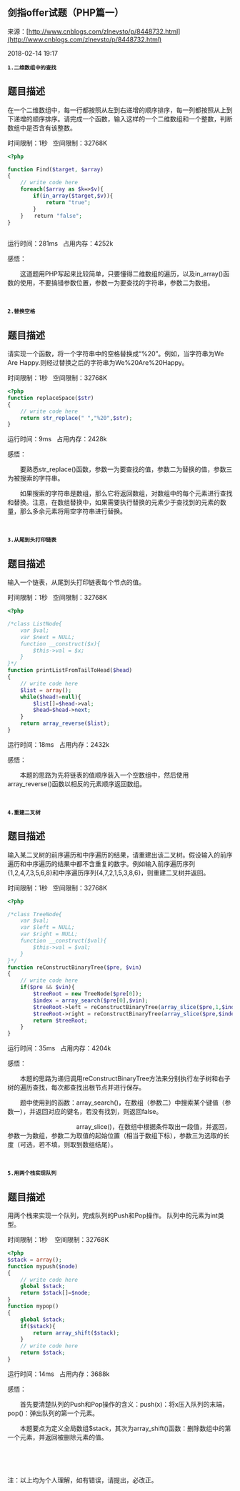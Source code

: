 ## 剑指offer试题（PHP篇一）

来源：[http://www.cnblogs.com/zlnevsto/p/8448732.html](http://www.cnblogs.com/zlnevsto/p/8448732.html)

2018-02-14 19:17

**`1.二维数组中的查找`** 
## 题目描述


在一个二维数组中，每一行都按照从左到右递增的顺序排序，每一列都按照从上到下递增的顺序排序。请完成一个函数，输入这样的一个二维数组和一个整数，判断数组中是否含有该整数。

时间限制：1秒   空间限制：32768K



```php
<?php

function Find($target, $array)
{
    // write code here
    foreach($array as $k=>$v){
        if(in_array($target,$v)){
            return "true";
        }
    }　　return "false";
}    
    

```



运行时间：281ms   占用内存：4252k

感悟：

　　这道题用PHP写起来比较简单，只要懂得二维数组的遍历，以及in_array()函数的使用，不要搞错参数位置，参数一为要查找的字符串，参数二为数组。

 

**`2.替换空格`** 
## 题目描述


请实现一个函数，将一个字符串中的空格替换成“%20”。例如，当字符串为We Are Happy.则经过替换之后的字符串为We%20Are%20Happy。

时间限制：1秒   空间限制：32768K



```php
<?php
function replaceSpace($str)
{
    // write code here
    return str_replace(" ","%20",$str);
}　
```



运行时间：9ms   占用内存：2428k

感悟：

　　要熟悉str_replace()函数，参数一为要查找的值，参数二为替换的值，参数三为被搜索的字符串。

　　如果搜索的字符串是数组，那么它将返回数组，对数组中的每个元素进行查找和替换。注意，在数组替换中，如果需要执行替换的元素少于查找到的元素的数量，那么多余元素将用空字符串进行替换。

 

**`3.从尾到头打印链表`** 
## 题目描述


输入一个链表，从尾到头打印链表每个节点的值。

时间限制：1秒   空间限制：32768K



```php
<?php

/*class ListNode{
    var $val;
    var $next = NULL;
    function __construct($x){
        $this->val = $x;
    }
}*/
function printListFromTailToHead($head)
{
    // write code here
    $list = array();
    while($head!=null){
        $list[]=$head->val;
        $head=$head->next;
    }
    return array_reverse($list);
}　
```



运行时间：18ms   占用内存：2432k

感悟：

　　本题的思路为先将链表的值顺序装入一个空数组中，然后使用array_reverse()函数以相反的元素顺序返回数组。

 

**`4.重建二叉树`** 
## 题目描述


输入某二叉树的前序遍历和中序遍历的结果，请重建出该二叉树。假设输入的前序遍历和中序遍历的结果中都不含重复的数字。例如输入前序遍历序列{1,2,4,7,3,5,6,8}和中序遍历序列{4,7,2,1,5,3,8,6}，则重建二叉树并返回。

时间限制：1秒   空间限制：32768K



```php
<?php

/*class TreeNode{
    var $val;
    var $left = NULL;
    var $right = NULL;
    function __construct($val){
        $this->val = $val;
    }
}*/
function reConstructBinaryTree($pre, $vin)
{
    // write code here
	if($pre && $vin){
		$treeRoot = new TreeNode($pre[0]);
		$index = array_search($pre[0],$vin);
		$treeRoot->left = reConstructBinaryTree(array_slice($pre,1,$index),array_slice($vin,0,$index));
		$treeRoot->right = reConstructBinaryTree(array_slice($pre,$index+1),array_slice($vin,$index+1));
		return $treeRoot;
	}
}
```



运行时间：35ms   占用内存：4204k

感悟：

　　本题的思路为递归调用reConstructBinaryTree方法来分别执行左子树和右子树的遍历查找，每次都查找出根节点并进行保存。

　　题中使用到的函数：array_search()，在数组（参数二）中搜索某个键值（参数一），并返回对应的键名，若没有找到，则返回false。

　　　　　　　　　　　array_slice()，在数组中根据条件取出一段值，并返回，参数一为数组，参数二为取值的起始位置（相当于数组下标），参数三为选取的长度（可选，若不填，则取到数组结尾）。

 

**`5.用两个栈实现队列`** 
## 题目描述


用两个栈来实现一个队列，完成队列的Push和Pop操作。 队列中的元素为int类型。

时间限制：1秒    空间限制：32768K



```php
<?php
$stack = array();
function mypush($node)
{
    // write code here
    global $stack;
    return $stack[]=$node;
}
function mypop()
{
    global $stack;
    if($stack){
        return array_shift($stack);
    }
    // write code here
    return $stack;
}
```



运行时间：14ms   占用内存：3688k

感悟：

　　首先要清楚队列的Push和Pop操作的含义：push(x)：将x压入队列的末端，pop()：弹出队列的第一个元素。

　　本题要点为定义全局数组$stack，其次为array_shift()函数：删除数组中的第一个元素，并返回被删除元素的值。

 

 

注：以上均为个人理解，如有错误，请提出，必改正。




















